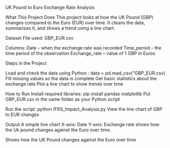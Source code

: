 UK Pound to Euro Exchange Rate Analysis

   What This Project Does
This project looks at how the UK Pound (GBP) changes compared to the Euro (EUR) over time. It cleans the data, summarizes it, and shows a trend using a line chart.

Dataset
File used: GBP_EUR.csv

Columns:
Date – when the exchange rate was recorded
Time_period – the time period of the observation
Exchange_rate – value of 1 GBP in Euros

Steps in the Project

Load and check the data using Python : data = pd.read_csv("GBP_EUR.csv)
Fill missing values so the data is complete
Get basic statistics about the exchange rate
Plot a line chart to show trends over time

How to Run
Install required libraries:
pip install pandas matplotlib
Put GBP_EUR.csv in the same folder as your Python script

Run the script:
python IFRS_Impact_Analysis.py
View the line chart of GBP to EUR changes

Output
A simple line chart
X-axis: Date
Y-axis: Exchange rate
shows how the Uk pound changes against the Euro over time. 

Shows how the UK Pound changes against the Euro over time
